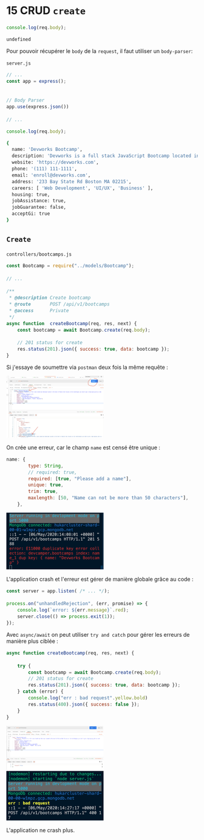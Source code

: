 # 15 CRUD `create`

```js
console.log(req.body);
```

```bash
undefined
```

Pour pouvoir récupérer le `body` de la `request`, il faut utiliser un `body-parser`:

`server.js`

```js
// ...
const app = express();


// Body Parser
app.use(express.json())

// ...
```

```js
console.log(req.body);
```

```bash
{
  name: 'Devworks Bootcamp',
  description: 'Devworks is a full stack JavaScript Bootcamp located in the heart of Boston that focuses on the technologies you need to get a high paying job as a web developer',
  website: 'https://devworks.com',
  phone: '(111) 111-1111',
  email: 'enroll@devworks.com',
  address: '233 Bay State Rd Boston MA 02215',
  careers: [ 'Web Development', 'UI/UX', 'Business' ],
  housing: true,
  jobAssistance: true,
  jobGuarantee: false,
  acceptGi: true
}
```

## `Create`

`controllers/bootcamps.js`

```js
const Bootcamp = require("../models/Bootcamp");

// ...

/**
 * @description Create bootcamp
 * @route       POST /api/v1/bootcamps
 * @access      Private
 */
async function  createBootcamp(req, res, next) {
    const bootcamp = await Bootcamp.create(req.body);

    // 201 status for create
    res.status(201).json({ success: true, data: bootcamp });
}
```

Si j'essaye de soumettre via `postman` deux fois la même requête :

<img src="assets/Screenshot 2020-05-06 at 16.15.11.png" alt="Screenshot 2020-05-06 at 16.15.11" style="zoom:25%;" />

On crée une erreur, car le champ `name` est censé être unique :

```js
name: {
        type: String,
        // required: true,
        required: [true, "Please add a name"],
        unique: true,
        trim: true,
        maxlength: [50, "Name can not be more than 50 characters"],
    },
```

<img src="assets/Screenshot 2020-05-06 at 16.22.52.png" alt="Screenshot 2020-05-06 at 16.22.52" style="zoom:25%;" />

L'application crash et l'erreur est gérer de manière globale grâce au code :

```js
const server = app.listen( /* ... */);

process.on("unhandledRejection", (err, promise) => {
    console.log(`error: ${err.message}`.red);
    server.close(() => process.exit(1));
});
```

Avec `async/await` on peut utiliser `try and catch` pour gérer les erreurs de manière plus ciblée :

```js
async function createBootcamp(req, res, next) {
    
    try {
        const bootcamp = await Bootcamp.create(req.body);
        // 201 status for create
        res.status(201).json({ success: true, data: bootcamp });
    } catch (error) {
        console.log("err : bad request".yellow.bold)
        res.status(400).json({ success: false });
    }
}
```

<img src="assets/Screenshot 2020-05-06 at 16.27.48.png" alt="Screenshot 2020-05-06 at 16.27.48" style="zoom:25%;" />

<img src="assets/Screenshot 2020-05-06 at 16.28.41.png" alt="Screenshot 2020-05-06 at 16.28.41" style="zoom:25%;" />

L'application ne crash plus.

